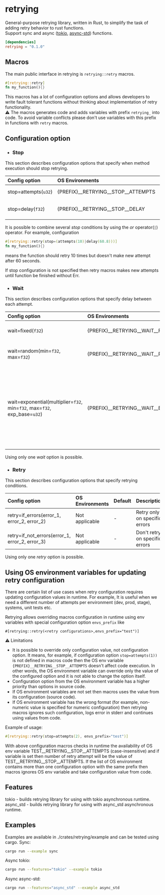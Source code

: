 # retrying

General-purpose retrying library, written in Rust, to simplify the task of adding retry behavior to rust functions.  
Support sync and async ([tokio](https://tokio.rs/), [async-std](https://async.rs/)) functions.

```toml
[dependencies]
retrying = "0.1.0"
```

## Macros

The main public interface in retrying is ```retrying::retry``` macros.

```rust
#[retrying::retry]
fn my_function(){}
```
This macros has a lot of configuration options and allows developers to write fault tolerant functions without thinking about implementation of retry functionality.  
:warning: The macros generates code and adds variables with prefix `retrying_` into code. To avoid variable conflicts please don't use variables with this prefix in functions with `retry` macros.

## Configuration option

* ### Stop

This section describes configuration options that specify when method execution should stop retrying.

| Config option | OS Environments | Default | Description|
|:---|:---|:---|:---|
| stop=attempts(`u32`) | {PREFIX}__RETRYING__STOP__ATTEMPTS | - | Number of retries|
| stop=delay(`f32`) | {PREFIX}__RETRYING__STOP__DELAY | - | Retrying period (seconds) ||

It is possible to combine several _stop_ conditions by using the _or_ operator(`|`) operator. For example, configuration  
```rust
#[retrying::retry(stop=(attempts(10)|delay(60.8)))]
fn my_function(){}
```
means the function should retry 10 times but doesn't make new attempt after 60 seconds.  

If stop configuration is not specified then retry macros makes new attempts until function be finished without Err.  

* ### Wait

This section describes configuration options that specify delay between each attempt.

| Config option | OS Environments | Default | Description |
| :--- | :--- | :--- | :--- |
| wait=fixed(`f32`) | {PREFIX}__RETRYING__WAIT__FIXED | 0 | Number of seconds between retries |
| wait=random(min=`f32`, max=`f32`) | {PREFIX}__RETRYING__WAIT__RANDOM\__(MIN\|MAX) | min=0,max=3600 | Randomly wait _min_ to _max_ seconds between retries |
| wait=exponential(multiplier=`f32`, min=`f32`, max=`f32`, exp_base=`u32`) | {PREFIX}__RETRYING__WAIT__EXPONENTIAL\__(MULTIPLIER\|MIN\|MAX\|EXP_BASE) | multiplier=1, min=0, max=3600, exp_base=2 | Wait _multiplier_ * _exp_base_^(num of retry - 1) + _min_ seconds between each retry starting with _min_ seconds, then up to _max_ seconds, then _max_ seconds afterwards |

Using only one _wait_ option is possible.

* ### Retry

This section describes configuration options that specify retrying conditions.

| Config option | OS Environments | Default | Description |
| :--- | :--- | :--- | :--- |
| retry=if_errors(error_1, error_2, error_2) | Not applicable | - | Retry only on specific errors |
| retry=if_not_errors(error_1, error_2, error_3) | Not applicable  | - | Don't retry on specific errors |

Using only one _retry_ option is possible.

## Using OS environment variables for updating retry configuration
There are certain list of use cases when retry configuration requires updating configuration values in runtime. For example, It is useful when we need a different number of attempts per environment (dev, prod, stage), systems, unit tests etc.  

Retrying allows overriding macros configuration in runtime using env variables with special configuration option `envs_prefix` like  
```
#[retrying::retry(<retry configurations>,envs_prefix="test")]
```
:warning: Limitations
* It is possible to override only configuration value, not configuration option. It means, for example, if configuration option `stop=attempts(1))` is not defined in macros code then the OS env variable `{PREFIX}__RETRYING__STOP__ATTEMPTS` doesn't affect code execution. In other words, the OS environment variable can override only the value of the configured option and it is not able to change the option itself.  
* Configuration option from the OS environment variable has a higher priority than options in source code.
* If OS environment variables are not set then macros uses the value from its configuration (source code).
* If OS environment variable has the wrong format (for example, non-numeric value is specified for numeric configuration) then retrying macros ignores such configuration, logs error in stderr and continues using values from code.

Example of usage:
```rust
#[retrying::retry(stop=attempts(2), envs_prefix="test")]
```
With above configuration macros checks in runtime the availability of OS env variable TEST__RETRYING__STOP__ATTEMPTS (case-insensitive) and if variable is set then number of retry attempt will be the value of TEST__RETRYING__STOP__ATTEMPTS. If the list of OS environment contains more than one configuration option with the same prefix then macros ignores OS env variable and take configuration value from code.

## Features
tokio - builds retrying library for using with tokio asynchronous runtime.
async_std - builds retrying library for using with async_std asynchronous runtime.

## Examples
Examples are available in ./crates/retrying/example and can be tested using cargo.
Sync:
```bash
cargo run --example sync
```
Async tokio:
```bash
cargo run --features="tokio" --example tokio
```
Async async-std:
```bash
cargo run --features="async_std" --example async_std
```
